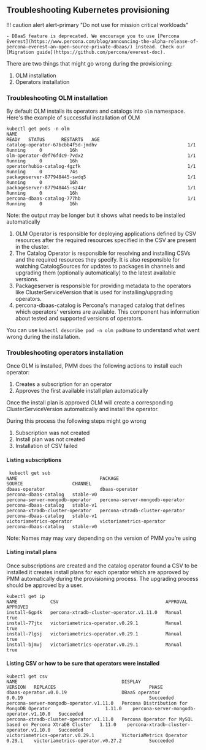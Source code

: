 ## Troubleshooting Kubernetes provisioning

!!! caution alert alert-primary "Do not use for mission critical workloads"
    
    - DBaaS feature is deprecated. We encourage you to use [Percona Everest](https://www.percona.com/blog/announcing-the-alpha-release-of-percona-everest-an-open-source-private-dbaas/) instead. Check our [Migration guide](https://github.com/percona/everest-doc). 


There are two things that might go wrong during the provisioning:

1. OLM installation
2. Operators installation

### Troubleshooting OLM installation

By default OLM installs its operators and catalogs into `olm` namespace. Here's the example of successful installation of OLM

```
kubectl get pods -n olm
NAME                                                              READY   STATUS      RESTARTS   AGE
catalog-operator-67bcbb4f5d-jmdhv                                 1/1     Running     0          16h
olm-operator-d9f76fdc9-7vdx2                                      1/1     Running     0          16h
operatorhubio-catalog-4gzfk                                       1/1     Running     0          74s
packageserver-877948445-swdq5                                     1/1     Running     0          16h
packageserver-877948445-sz44r                                     1/1     Running     0          16h
percona-dbaas-catalog-777hb                                       1/1     Running     0          16h
```

Note: the output may be longer but it shows what needs to be installed automatically

1. OLM Operator is responsible for deploying applications defined by CSV resources after the required resources specified in the CSV are present in the cluster.
2. The Catalog Operator is responsible for resolving and installing CSVs and the required resources they specify. It is also responsible for watching CatalogSources for updates to packages in channels and upgrading them (optionally automatically) to the latest available versions.
3. Packageserver is responsible for providing metadata to the operators like ClusterServiceVersion that is used for installing/upgrading operators.
4. percona-dbaas-catalog is Percona's managed catalog that defines which operators' versions are available. This component has information about tested and supported versions of operators.

You can use `kubectl describe pod -n olm podName` to understand what went wrong during the installation.

### Troubleshooting operators installation

Once OLM is installed, PMM does the following actions to install each operator:

1. Creates a subscription for an operator
2. Approves the first available install plan automatically

Once the install plan is approved OLM will create a corresponding ClusterServiceVersion automatically and install the operator.

During this process the following steps might go wrong

1. Subscription was not created
2. Install plan was not created
3. Installation of CSV failed

#### Listing subscriptions

```
 kubectl get sub
NAME                              PACKAGE                           SOURCE                  CHANNEL
dbaas-operator                    dbaas-operator                    percona-dbaas-catalog   stable-v0
percona-server-mongodb-operator   percona-server-mongodb-operator   percona-dbaas-catalog   stable-v1
percona-xtradb-cluster-operator   percona-xtradb-cluster-operator   percona-dbaas-catalog   stable-v1
victoriametrics-operator          victoriametrics-operator          percona-dbaas-catalog   stable-v0
```
Note: Names may may vary depending on the version of PMM you’re using

#### Listing install plans

Once subscriptions are created and the catalog operator found a CSV to be installed it creates install plans for each operator which are approved by PMM automatically during the provisioning process. The upgrading process should be approved by a user.

```
kubectl get ip
NAME            CSV                                       APPROVAL   APPROVED
install-6gp4k   percona-xtradb-cluster-operator.v1.11.0   Manual     true
install-77jtx   victoriametrics-operator.v0.29.1          Manual     true
install-7lgsj   victoriametrics-operator.v0.29.1          Manual     true
install-bjmvj   victoriametrics-operator.v0.29.1          Manual     true
```

#### Listing CSV or how to be sure that operators were installed

```
kubectl get csv
NAME                                      DISPLAY                                                      VERSION   REPLACES                                  PHASE
dbaas-operator.v0.0.19                    DBaaS operator                                               0.0.19                                              Succeeded
percona-server-mongodb-operator.v1.11.0   Percona Distribution for MongoDB Operator                    1.11.0    percona-server-mongodb-operator.v1.10.0   Succeeded
percona-xtradb-cluster-operator.v1.11.0   Percona Operator for MySQL based on Percona XtraDB Cluster   1.11.0    percona-xtradb-cluster-operator.v1.10.0   Succeeded
victoriametrics-operator.v0.29.1          VictoriaMetrics Operator                                     0.29.1    victoriametrics-operator.v0.27.2          Succeeded
```
